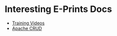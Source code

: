 
# Interesting E-Prints Docs

+ [Training Videos](http://wiki.eprints.org/w/Category:Training_Video)
+ [Apache CRUD](http://wiki.eprints.org/w/API:EPrints/Apache/CRUD)

